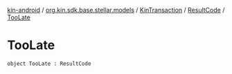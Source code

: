 [kin-android](../../../index.md) / [org.kin.sdk.base.stellar.models](../../index.md) / [KinTransaction](../index.md) / [ResultCode](index.md) / [TooLate](./-too-late.md)

# TooLate

`object TooLate : ResultCode`